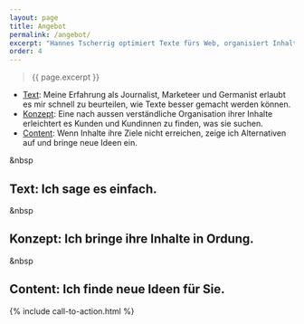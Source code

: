 ```yaml
---
layout: page
title: Angebot
permalink: /angebot/
excerpt: "Hannes Tscherrig optimiert Texte fürs Web, organisiert Inhalte für bessere Usability und findet neue Wege, um Botschaften digital zu kommunizieren."
order: 4
---
```


> {{ page.excerpt }}

- [Text](#text): Meine Erfahrung als Journalist, Marketeer und Germanist erlaubt es mir schnell zu beurteilen, wie Texte besser gemacht werden können.
- [Konzept](#konzept): Eine nach aussen verständliche Organisation ihrer Inhalte erleichtert es Kunden und Kundinnen zu finden, was sie suchen.
- [Content](#content): Wenn Inhalte ihre Ziele nicht erreichen, zeige ich Alternativen auf und bringe neue Ideen ein.

<a name="text" class="anchor">&nbsp</a>
<h2>Text: Ich sage es einfach.</h2>



<a name="konzept" class="anchor">&nbsp</a>
<h2>Konzept: Ich bringe ihre Inhalte in Ordung.</h2>

<a name="content" class="anchor">&nbsp</a>
<h2>Content: Ich finde neue Ideen für Sie.</h2>


{% include call-to-action.html %}